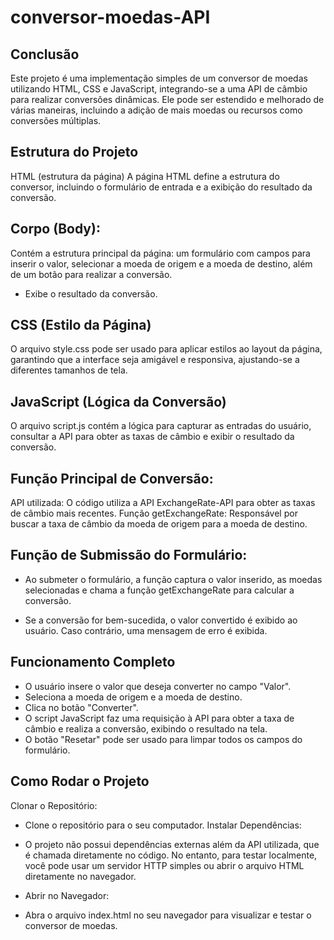 # conversor-moedas-API

## Conclusão
Este projeto é uma implementação simples de um conversor de moedas utilizando HTML, CSS e JavaScript, integrando-se a uma API de câmbio para realizar conversões dinâmicas. Ele pode ser estendido e melhorado de várias maneiras, incluindo a adição de mais moedas ou recursos como conversões múltiplas.

## Estrutura do Projeto
HTML (estrutura da página)
A página HTML define a estrutura do conversor, incluindo o formulário de entrada e a exibição do resultado da conversão.


 ## Corpo (Body):
Contém a estrutura principal da página: um formulário com campos para inserir o valor, selecionar a moeda de origem e a moeda de destino, além de um botão para realizar a conversão.
* Exibe o resultado da conversão.

## CSS (Estilo da Página)
O arquivo style.css pode ser usado para aplicar estilos ao layout da página, garantindo que a interface seja amigável e responsiva, ajustando-se a diferentes tamanhos de tela.

## JavaScript (Lógica da Conversão)
O arquivo script.js contém a lógica para capturar as entradas do usuário, consultar a API para obter as taxas de câmbio e exibir o resultado da conversão.

## Função Principal de Conversão:
API utilizada: O código utiliza a API ExchangeRate-API para obter as taxas de câmbio mais recentes.
Função getExchangeRate: Responsável por buscar a taxa de câmbio da moeda de origem para a moeda de destino.


 ## Função de Submissão do Formulário:
 * Ao submeter o formulário, a função captura o valor inserido, as moedas selecionadas e chama a função getExchangeRate para calcular a conversão.

 * Se a conversão for bem-sucedida, o valor convertido é exibido ao usuário. Caso contrário, uma mensagem de erro é exibida.

 ## Funcionamento Completo
 * O usuário insere o valor que deseja converter no campo "Valor".
 * Seleciona a moeda de origem e a moeda de destino.
 * Clica no botão "Converter".
 * O script JavaScript faz uma requisição à API para obter a taxa de câmbio e realiza a conversão, exibindo o resultado na tela.
 * O botão "Resetar" pode ser usado para limpar todos os campos do formulário.

 ## Como Rodar o Projeto
Clonar o Repositório:
* Clone o repositório para o seu computador.
Instalar Dependências:

* O projeto não possui dependências externas além da API utilizada, que é chamada diretamente no código. No entanto, para testar localmente, você pode usar um servidor HTTP simples ou abrir o arquivo HTML diretamente no navegador.

* Abrir no Navegador:

* Abra o arquivo index.html no seu navegador para visualizar e testar o conversor de moedas.

